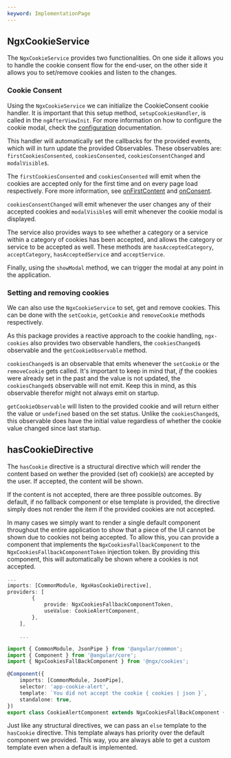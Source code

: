 ```yaml
---
keyword: ImplementationPage
---
```


## NgxCookieService

The `NgxCookieService` provides two functionalities. On one side it allows you to handle the cookie consent flow for the end-user, on the other side it allows you to set/remove cookies and listen to the changes.

### Cookie Consent

Using the `NgxCookieService` we can initialize the CookieConsent cookie handler. It is important that this setup method, `setupCookiesHandler`, is called in the `ngAfterViewInit`. For more information on how to configure the cookie modal, check the [configuration](https://cookieconsent.orestbida.com/essential/getting-started.html#configuration) documentation.

This handler will automatically set the callbacks for the provided events, which will in turn update the provided Observables. These observables are: `firstCookiesConsented`, `cookiesConsented`, `cookiesConsentChanged` and `modalVisible$`.

The `firstCookiesConsented` and `cookiesConsented` will emit when the cookies are accepted only for the first time and on every page load respectively. Fore more information, see [onFirstContent](https://cookieconsent.orestbida.com/advanced/callbacks-events.html#onfirstconsent) and [onConsent](https://cookieconsent.orestbida.com/advanced/callbacks-events.html#onfirstconsent).

`cookiesConsentChanged` will emit whenever the user changes any of their accepted cookies and `modalVisible$` will emit whenever the cookie modal is displayed.

The service also provides ways to see whether a category or a service within a category of cookies has been accepted, and allows the category or service to be accepted as well. These methods are `hasAcceptedCategory`, `acceptCategory`, `hasAcceptedService` and `acceptService`.

Finally, using the `showModal` method, we can trigger the modal at any point in the application.

### Setting and removing cookies

We can also use the `NgxCookieService` to set, get and remove cookies. This can be done with the `setCookie`, `getCookie` and `removeCookie` methods respectively.

As this package provides a reactive approach to the cookie handling, `ngx-cookies` also provides two observable handlers, the `cookiesChanged$` observable and the `getCookieObservable` method.

`cookiesChanged$` is an observable that emits whenever the `setCookie` or the `removeCookie` gets called. It's important to keep in mind that, _if_ the cookies were already set in the past and the value is not updated, the `cookiesChanged$` observable will not emit. Keep this in mind, as this observable therefor might not always emit on startup.

`getCookieObservable` will listen to the provided cookie and will return either the value or `undefined` based on the set status. Unlike the `cookiesChanged$`, this observable does have the initial value regardless of whether the cookie value changed since last startup.

## hasCookieDirective

The `hasCookie` directive is a structural directive which will render the content based on wether the provided (set of) cookie(s) are accepted by the user. If accepted, the content will be shown.

If the content is not accepted, there are three possible outcomes. By default, if no fallback component or else template is provided, the directive simply does not render the item if the provided cookies are not accepted.

In many cases we simply want to render a single default component throughout the entire application to show that a piece of the UI cannot be shown due to cookies not being accepted. To allow this, you can provide a component that implements the `NgxCookiesFallbackComponent` to the `NgxCookiesFallbackComponentToken` injection token. By providing this component, this will automatically be shown where a cookies is not accepted.

```ts
...
imports: [CommonModule, NgxHasCookieDirective],
providers: [
		{
			provide: NgxCookiesFallbackComponentToken,
			useValue: CookieAlertComponent,
		},
	],

    ...

import { CommonModule, JsonPipe } from '@angular/common';
import { Component } from '@angular/core';
import { NgxCookiesFallBackComponent } from '@ngx/cookies';

@Component({
	imports: [CommonModule, JsonPipe],
	selector: 'app-cookie-alert',
	template: `You did not accept the cookie { cookies | json }`,
	standalone: true,
})
export class CookieAlertComponent extends NgxCookiesFallBackComponent {}


```

Just like any structural directives, we can pass an `else` template to the `hasCookie` directive. This template always has priority over the default component we provided. This way, you are always able to get a custom template even when a default is implemented.
